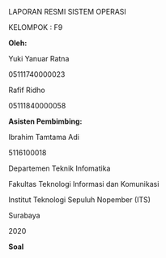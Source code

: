 LAPORAN RESMI
SISTEM OPERASI



KELOMPOK : F9

**Oleh:**

Yuki Yanuar Ratna

05111740000023

Rafif Ridho

05111840000058

**Asisten Pembimbing:**

Ibrahim Tamtama Adi

5116100018

Departemen Teknik Infomatika

Fakultas Teknologi Informasi dan Komunikasi

Institut Teknologi Sepuluh Nopember (ITS)

Surabaya

2020

**Soal**
